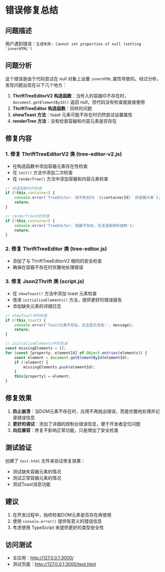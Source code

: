# 错误修复总结

## 问题描述
用户遇到错误：`生成失败: Cannot set properties of null (setting 'innerHTML')`

## 问题分析
这个错误是由于代码尝试在 null 对象上设置 `innerHTML` 属性导致的。经过分析，发现问题出现在以下几个地方：

1. **ThriftTreeEditorV2 构造函数**：当传入的容器ID不存在时，`document.getElementById()` 返回 null，但代码没有检查就直接使用
2. **ThriftTreeEditor 构造函数**：同样的问题
3. **showToast 方法**：toast 元素可能不存在时仍然尝试设置属性
4. **renderTree 方法**：没有检查容器和内容元素是否存在

## 修复内容

### 1. 修复 ThriftTreeEditorV2 类 (tree-editor-v2.js)
- 在构造函数中添加容器元素存在性检查
- 在 `init()` 方法中添加二次检查
- 在 `renderTree()` 方法中添加容器和内容元素检查

```javascript
// 构造函数中的检查
if (!this.container) {
    console.error(`TreeEditor: 找不到ID为 '${containerId}' 的容器元素`);
    return;
}

// renderTree中的检查
if (!this.container) {
    console.error('TreeEditor: 容器不存在，无法渲染树形结构');
    return;
}
```

### 2. 修复 ThriftTreeEditor 类 (tree-editor.js)
- 添加了与 ThriftTreeEditorV2 相同的安全检查
- 确保在容器不存在时优雅地处理错误

### 3. 修复 Json2Thrift 类 (script.js)
- 在 `showToast()` 方法中添加 toast 元素检查
- 改进 `initializeElements()` 方法，提供更好的错误报告
- 添加缺失元素的详细日志

```javascript
// showToast中的检查
if (!this.toast) {
    console.error('Toast元素不存在，无法显示消息:', message);
    return;
}

// initializeElements中的改进
const missingElements = [];
for (const [property, elementId] of Object.entries(elements)) {
    const element = document.getElementById(elementId);
    if (!element) {
        missingElements.push(elementId);
    }
    this[property] = element;
}
```

## 修复效果
1. **防止崩溃**：当DOM元素不存在时，应用不再抛出错误，而是优雅地处理并记录错误信息
2. **更好的调试**：添加了详细的控制台错误信息，便于开发者定位问题
3. **向后兼容**：修复不影响正常功能，只是增加了安全检查

## 测试验证
创建了 `test.html` 文件来验证修复效果：
- 测试缺失容器元素的情况
- 测试正常容器元素的情况  
- 测试Toast消息功能

## 建议
1. 在开发过程中，始终检查DOM元素是否存在再使用
2. 使用 `console.error()` 提供有意义的错误信息
3. 考虑使用 TypeScript 来提供更好的类型安全性

## 访问测试
- 主应用：http://127.0.0.1:3000/
- 测试页面：http://127.0.0.1:3000/test.html